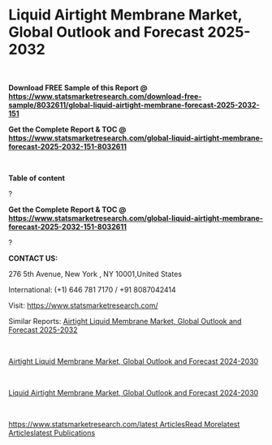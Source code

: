<h1>Liquid Airtight Membrane Market, Global Outlook and Forecast 2025-2032</h1><br/><p><strong>Download FREE Sample of this Report @ <a href="https://www.statsmarketresearch.com/download-free-sample/8032611/global-liquid-airtight-membrane-forecast-2025-2032-151">https://www.statsmarketresearch.com/download-free-sample/8032611/global-liquid-airtight-membrane-forecast-2025-2032-151</a></strong></p>
 
 
 
 <div><b>Get the Complete Report & TOC @ <a href="https://www.statsmarketresearch.com/global-liquid-airtight-membrane-forecast-2025-2032-151-8032611">https://www.statsmarketresearch.com/global-liquid-airtight-membrane-forecast-2025-2032-151-8032611</a></b></div>
 
 
 
 <p><br />
 
 <b>Table of content</b></p>
 
 
 
 <p>? </p>
 
 
 
 <div><b>Get the Complete Report & TOC @ <a href="https://www.statsmarketresearch.com/global-liquid-airtight-membrane-forecast-2025-2032-151-8032611">https://www.statsmarketresearch.com/global-liquid-airtight-membrane-forecast-2025-2032-151-8032611</a></b></div>
 
 
 
 <p>? </p>
 
 
 
 <p><b>CONTACT US:</b><br />
 
 276 5th Avenue, New York , NY 10001,United States<br />
 
 International: (+1) 646 781 7170 / +91 8087042414<br />
 
 Visit: <a href="https://www.statsmarketresearch.com/">https://www.statsmarketresearch.com/</a><br />
 
 Similar Reports: <a href="https://www.statsmarketresearch.com/global-liquid-airtight-membrane-forecast-2025-2032-151-8032611">Airtight Liquid Membrane Market, Global Outlook and Forecast 2025-2032</a><br />
 
 <br />
 
 <a href="https://www.statsmarketresearch.com/global-liquid-airtight-membrane-forecast-2025-2032-151-8032611">Airtight Liquid Membrane Market, Global Outlook and Forecast 2024-2030</a><br />
 
 <br />
 
 <a href="https://www.statsmarketresearch.com/global-liquid-airtight-membrane-forecast-2025-2032-151-8032611">Liquid Airtight Membrane Market, Global Outlook and Forecast 2024-2030</a><br />
 
 <br />
 
 <a href="https://gyeongbokgung.com">https://www.statsmarketresearch.com/</a><a href="https://hallyeomaritime.com">latest Articles</a><a href="https://jingwansa.com">Read More</a><a href="https://nguoiviet.jp/">latest Articles</a><a href="https://www.intelmarketresearch.com/">latest Publications</a></p>